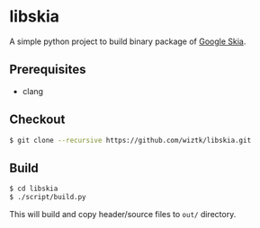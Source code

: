 # libskia

A simple python project to build binary package of [Google
Skia](https://skia.org).

## Prerequisites

- clang

## Checkout

```bash
$ git clone --recursive https://github.com/wiztk/libskia.git
```

## Build

```bash
$ cd libskia
$ ./script/build.py
```

This will build and copy header/source files to `out/` directory.
